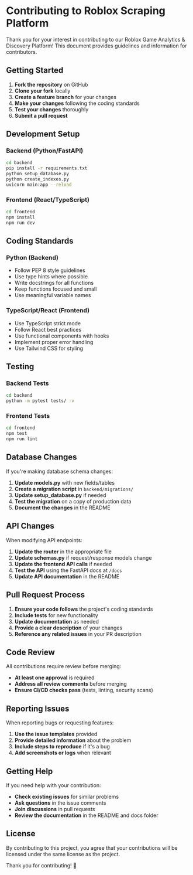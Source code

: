 # Contributing to Roblox Scraping Platform

Thank you for your interest in contributing to our Roblox Game Analytics & Discovery Platform! This document provides guidelines and information for contributors.

## Getting Started

1. **Fork the repository** on GitHub
2. **Clone your fork** locally
3. **Create a feature branch** for your changes
4. **Make your changes** following the coding standards
5. **Test your changes** thoroughly
6. **Submit a pull request**

## Development Setup

### Backend (Python/FastAPI)
```bash
cd backend
pip install -r requirements.txt
python setup_database.py
python create_indexes.py
uvicorn main:app --reload
```

### Frontend (React/TypeScript)
```bash
cd frontend
npm install
npm run dev
```

## Coding Standards

### Python (Backend)
- Follow PEP 8 style guidelines
- Use type hints where possible
- Write docstrings for all functions
- Keep functions focused and small
- Use meaningful variable names

### TypeScript/React (Frontend)
- Use TypeScript strict mode
- Follow React best practices
- Use functional components with hooks
- Implement proper error handling
- Use Tailwind CSS for styling

## Testing

### Backend Tests
```bash
cd backend
python -m pytest tests/ -v
```

### Frontend Tests
```bash
cd frontend
npm test
npm run lint
```

## Database Changes

If you're making database schema changes:

1. **Update models.py** with new fields/tables
2. **Create a migration script** in `backend/migrations/`
3. **Update setup_database.py** if needed
4. **Test the migration** on a copy of production data
5. **Document the changes** in the README

## API Changes

When modifying API endpoints:

1. **Update the router** in the appropriate file
2. **Update schemas.py** if request/response models change
3. **Update the frontend API calls** if needed
4. **Test the API** using the FastAPI docs at `/docs`
5. **Update API documentation** in the README

## Pull Request Process

1. **Ensure your code follows** the project's coding standards
2. **Include tests** for new functionality
3. **Update documentation** as needed
4. **Provide a clear description** of your changes
5. **Reference any related issues** in your PR description

## Code Review

All contributions require review before merging:

- **At least one approval** is required
- **Address all review comments** before merging
- **Ensure CI/CD checks pass** (tests, linting, security scans)

## Reporting Issues

When reporting bugs or requesting features:

1. **Use the issue templates** provided
2. **Provide detailed information** about the problem
3. **Include steps to reproduce** if it's a bug
4. **Add screenshots or logs** when relevant

## Getting Help

If you need help with your contribution:

- **Check existing issues** for similar problems
- **Ask questions** in the issue comments
- **Join discussions** in pull requests
- **Review the documentation** in the README and docs folder

## License

By contributing to this project, you agree that your contributions will be licensed under the same license as the project.

Thank you for contributing! 🚀 